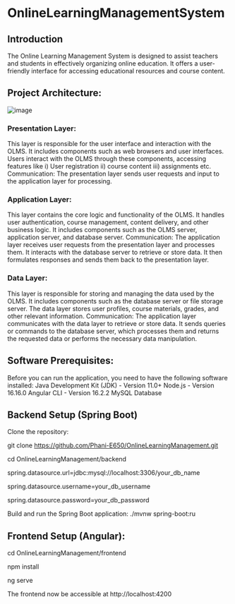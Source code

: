 # OnlineLearningManagementSystem

## Introduction
The Online Learning Management System is designed to assist teachers and students in effectively organizing online education. It offers a user-friendly interface for accessing educational resources and course content.

## Project Architecture:

![image](https://github.com/lpatcha/elearning/assets/146805651/0d3e1dfa-c9b2-49a0-9278-3f4b936c7ceb)

### Presentation Layer:
This layer is responsible for the user interface and interaction with the OLMS.
It includes components such as web browsers and user interfaces.
Users interact with the OLMS through these components, accessing features like 
i) User registration 
ii) course content 
iii) assignments etc.
Communication: The presentation layer sends user requests and input to the application layer for processing.

### Application Layer:
This layer contains the core logic and functionality of the OLMS.
It handles user authentication, course management, content delivery, and other business logic.
It includes components such as the OLMS server, application server, and database server.
Communication: The application layer receives user requests from the presentation layer and processes them. It interacts with the database server to retrieve or store data. It then formulates responses and sends them back to the presentation layer.

### Data Layer:
This layer is responsible for storing and managing the data used by the OLMS.
It includes components such as the database server or file storage server.
The data layer stores user profiles, course materials, grades, and other relevant information.
Communication: The application layer communicates with the data layer to retrieve or store data. It sends queries or commands to the database server, which processes them and returns the requested data or performs the necessary data manipulation.

## Software Prerequisites:
Before you can run the application, you need to have the following software installed:
Java Development Kit (JDK) - Version 11.0+
Node.js - Version 16.16.0
Angular CLI - Version 16.2.2
MySQL Database


## Backend Setup (Spring Boot)
Clone the repository:

git clone https://github.com/Phani-E650/OnlineLearningManagement.git

cd OnlineLearningManagement/backend

spring.datasource.url=jdbc:mysql://localhost:3306/your_db_name

spring.datasource.username=your_db_username

spring.datasource.password=your_db_password

Build and run the Spring Boot application: ./mvnw spring-boot:ru

## Frontend Setup (Angular):
cd OnlineLearningManagement/frontend

npm install

ng serve

The frontend now be accessible at http://localhost:4200


